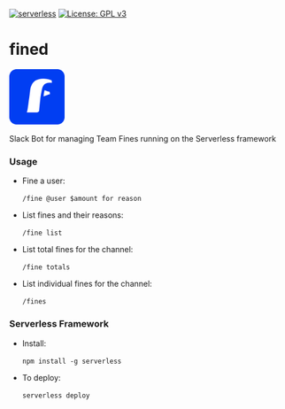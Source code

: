 [![serverless](http://public.serverless.com/badges/v3.svg)](http://www.serverless.com)
[![License: GPL v3](https://img.shields.io/badge/License-GPLv3-blue.svg)](https://www.gnu.org/licenses/gpl-3.0)

# fined

<img src="./assets/fined_rounded.png" height="100">


Slack Bot for managing Team Fines running on the Serverless framework

### Usage

- Fine a user:

    `/fine @user $amount for reason`
    
- List fines and their reasons:

    `/fine list`
    
- List total fines for the channel:

    `/fine totals`
    
- List individual fines for the channel:

    `/fines`

### Serverless Framework

- Install:

    `npm install -g serverless`

- To deploy:

    `serverless deploy`